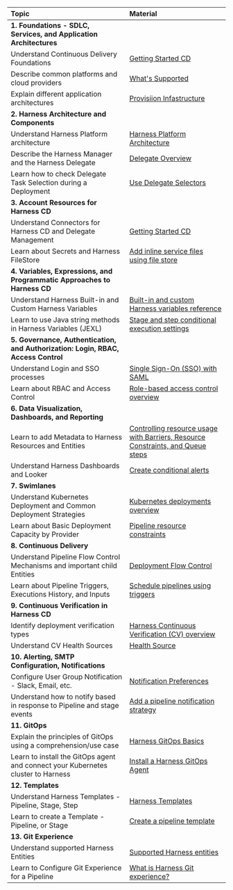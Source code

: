 | Topic | Material                                                                                                                                                              
| :------------------------------ | :------------------------------ |
|**1. Foundations - SDLC, Services, and Application Architectures**  | |
| Understand Continuous Delivery Foundations| [Getting Started CD](https://developer.harness.io/tutorials/cd-pipelines/)|
| Describe common platforms and cloud providers| [What's Supported](https://developer.harness.io/docs/continuous-delivery/cd-integrations) | 
| Explain different application architectures | [Provisiion Infastructure](https://developer.harness.io/docs/category/provision-infrastructure) |
| **2. Harness Architecture and Components** ||
| Understand Harness Platform architecture| [Harness Platform Architecture](https://developer.harness.io/docs/getting-started/harness-platform-architecture/)|
| Describe the Harness Manager and the Harness Delegate| [Delegate Overview](https://developer.harness.io/docs/platform/delegates/delegate-concepts/delegate-overview/) | 
| Learn how to check Delegate Task Selection during a Deployment | [Use Delegate Selectors](https://developer.harness.io/docs/platform/delegates/manage-delegates/select-delegates-with-selectors/) |
| **3.  Account Resources for Harness CD**||
| Understand Connectors for Harness CD and Delegate Management| [Getting Started CD](https://developer.harness.io/tutorials/cd-pipelines/)|
| Learn about Secrets and Harness FileStore| [Add inline service files using file store](https://developer.harness.io/docs/continuous-delivery/x-platform-cd-features/services/add-inline-manifests-using-file-store/) | 
| **4. Variables, Expressions, and Programmatic Approaches to Harness CD**                                                           ||
| Understand Harness Built-in and Custom Harness Variables| [Built-in and custom Harness variables reference](https://developer.harness.io/docs/platform/variables-and-expressions/harness-variables/)|
| Learn to use Java string methods in Harness Variables (JEXL)| [Stage and step conditional execution settings](https://developer.harness.io/docs/platform/pipelines/w_pipeline-steps-reference/step-skip-condition-settings/) | 
| **5. Governance, Authentication, and Authorization: Login, RBAC, Access Control**  ||
| Understand Login and SSO processes| [Single Sign-On (SSO) with SAML](https://developer.harness.io/docs/platform/authentication/single-sign-on-saml/)|
| Learn about RBAC and Access Control| [Role-based access control overview](https://developer.harness.io/docs/platform/role-based-access-control/rbac-in-harness/)| 
| **6. Data Visualization, Dashboards, and Reporting**                                                                               ||
| Learn to add Metadata to Harness Resources and Entities| [Controlling resource usage with Barriers, Resource Constraints, and Queue steps](https://developer.harness.io/docs/continuous-delivery/x-platform-cd-features/cd-steps/flow-control/controlling-deployments-with-barriers-resource-constraints-and-queue-steps/)|
|Understand Harness Dashboards and Looker| [Create conditional alerts](https://developer.harness.io/docs/platform/dashboards/create-conditional-alerts/)| 
| **7. Swimlanes**                                                                                                                 ||
| Understand Kubernetes Deployment and Common Deployment Strategies| [Kubernetes deployments overview](https://developer.harness.io/docs/continuous-delivery/deploy-srv-diff-platforms/kubernetes/kubernetes-deployments-overview/)|
| Learn about Basic Deployment Capacity by Provider| [Pipeline resource constraints](https://developer.harness.io/docs/continuous-delivery/manage-deployments/deployment-resource-constraints/) | 
| **8. Continuous Delivery**                                                                                                         ||
| Understand Pipeline Flow Control Mechanisms and important child Entities| [Deployment Flow Control](https://developer.harness.io/docs/category/deployment-flow-control)|
| Learn about Pipeline Triggers, Executions History, and Inputs| [Schedule pipelines using triggers](https://developer.harness.io/docs/platform/triggers/schedule-pipelines-using-cron-triggers/) | 
| **9. Continuous Verification in Harness CD**  ||
| Identify deployment verification types| [Harness Continuous Verification (CV) overview](https://developer.harness.io/docs/continuous-delivery/verify/verify-deployments-with-the-verify-step/)|
| Understand CV Health Sources| [Health Source](https://developer.harness.io/docs/continuous-delivery/verify/verify-deployments-with-the-verify-step/#health-source)| 
| **10. Alerting, SMTP Configuration, Notifications**   ||
| Configure User Group Notification - Slack, Email, etc.| [Notification Preferences](https://developer.harness.io/docs/platform/user-management/add-user-groups/#option-notification-preferences)|
| Understand how to notify based in response to Pipeline and stage events| [Add a pipeline notification strategy](https://developer.harness.io/docs/continuous-delivery/x-platform-cd-features/cd-steps/notify-users-of-pipeline-events/)| 
| **11. GitOps**   ||
| Explain the principles of GitOps using a comprehension/use case| [Harness GitOps Basics](https://developer.harness.io/docs/continuous-delivery/gitops/harness-git-ops-basics)|
| Learn to install the GitOps agent and connect your Kubernetes cluster to Harness| [Install a Harness GitOps Agent](https://developer.harness.io/docs/continuous-delivery/gitops/install-a-harness-git-ops-agent)| 
| **12. Templates**                                                                                                                  ||
| Understand Harness Templates - Pipeline, Stage, Step| [Harness Templates](https://developer.harness.io/docs/platform/templates/use-a-template/)|
| Learn to create a Template - Pipeline, or Stage| [Create a pipeline template](https://developer.harness.io/docs/platform/Templates/create-pipeline-template)| 
| **13. Git Experience**                                                                                                              ||
| Understand supported Harness Entities | [Supported Harness entities](https://developer.harness.io/docs/platform/git-experience/git-experience-overview/#supported-harness-entities)|
| Learn to Configure Git Experience for a Pipeline | [What is Harness Git experience?](https://developer.harness.io/docs/platform/git-experience/git-experience-overview/#supported-harness-entities)|

